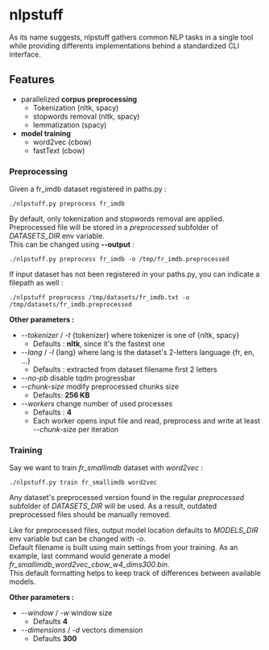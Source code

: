 # nlpstuff

As its name suggests, nlpstuff gathers common NLP tasks in a single tool while providing differents implementations behind a standardized CLI interface.  

## Features

* parallelized **corpus preprocessing**
    * Tokenization (nltk, spacy)
    * stopwords removal (nltk, spacy)
    * lemmatization (spacy)
* **model training**
    * word2vec (cbow) 
    * fastText (cbow)

### Preprocessing

Given a fr_imdb dataset registered in paths.py :
```
./nlpstuff.py preprocess fr_imdb 
```
By default, only tokenization and stopwords removal are applied.  
Preprocessed file will be stored in a *preprocessed* subfolder of *DATASETS_DIR* env variable.  
This can be changed using **--output** :
```
./nlpstuff.py preprocess fr_imdb -o /tmp/fr_imdb.preprocessed
```

If input dataset has not been registered in your paths.py, you can indicate a filepath as well :
```
./nlpstuff preprocess /tmp/datasets/fr_imdb.txt -o /tmp/datasets/fr_imdb.preprocessed
```

**Other parameters :**
* *--tokenizer* / *-t* {tokenizer} where tokenizer is one of {nltk, spacy}
    * Defaults : **nltk**, since it's the fastest one
* *--lang* / *-l* {lang} where lang is the dataset's 2-letters language {fr, en, ...}
    * Defaults : extracted from dataset filename first 2 letters
* *--no-pb* disable tqdm progressbar
* *--chunk-size* modify preprocessed chunks size
    * Defaults: **256 KB**
* *--workers* change number of used processes 
    * Defaults : **4**
    * Each worker opens input file and read, preprocess and write at least *--chunk-size* per iteration


### Training

Say we want to train *fr_smallimdb* dataset with *word2vec* :
```
./nlpstuff.py train fr_smallimdb word2vec
```

Any dataset's preprocessed version found in the regular *preprocessed* subfolder of *DATASETS_DIR* will be used. As a result, outdated preprocessed files should be manually removed.  
  
Like for preprocessed files, output model location defaults to *MODELS_DIR* env variable but can be changed with *-o*.  
Default filename is built using main settings from your training. As an example, last command would generate a model *fr_smallimdb_word2vec_cbow_w4_dims300.bin*.  
This default formatting helps to keep track of differences between available models.  

**Other parameters :**
* *--window* / *-w* window size
    * Defaults **4**
* *--dimensions* / *-d* vectors dimension
    * Defaults **300**
